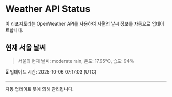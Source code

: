 
# Weather API Status

이 리포지토리는 OpenWeather API를 사용하여 서울의 날씨 정보를 자동으로 업데이트합니다.

## 현재 서울 날씨
> 서울의 현재 날씨: moderate rain, 온도: 17.95°C, 습도: 94%

⏳ 업데이트 시간: 2025-10-06 07:17:03 (UTC)

---
자동 업데이트 봇에 의해 관리됩니다.
